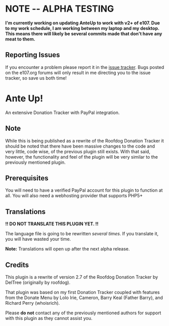 # NOTE -- ALPHA TESTING

**I'm currently working on updating AnteUp to work with v2+ of e107. Due to my work schedule, I am working between my laptop and my desktop. This means there will likely be several commits made that don't have any meat to them.**

## Reporting Issues

If you encounter a problem please report it in the [issue tracker](https://github.com/septor/anteup/issues). Bugs posted on the e107.org forums will only result in me directing you to the issue tracker, so save us both time!


# Ante Up!

An extensive Donation Tracker with PayPal integration.

## Note

While this is being published as a rewrite of the Roofdog Donation Tracker it should be noted that there have been massive changes to the code and very little, code wise,
of the previous plugin still exists. With that said, however, the functionality and feel of the plugin will be very similar to the previously mentioned plugin.

## Prerequisites

You will need to have a verified PayPal account for this plugin to function at all.
You will also need a webhosting provider that supports PHP5+


## Translations

**!! DO NOT TRANSLATE THIS PLUGIN YET. !!**

The language file is going to be rewritten *several times*. If you translate it, you will have wasted your time.

**Note:** Translations will open up after the next alpha release.

## Credits

This plugin is a rewrite of version 2.7 of the Roofdog Donation Tracker by DelTree (originally by roofdog).

That plugin was based on my first Donation Tracker coupled with features from the Donate Menu by Lolo Irie, Cameron, Barry Keal (Father Barry), and Richard Perry (whoisrich).

Please **do not** contact any of the previously mentioned authors for support with this plugin as they cannot assist you.
